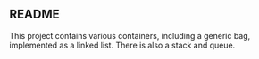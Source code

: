 ## README ##

This project contains various containers, including a generic bag, implemented as a linked list. There is also a stack and queue.